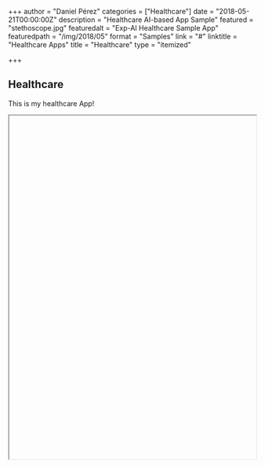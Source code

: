 +++
author = "Daniel Pérez"
categories = ["Healthcare"]
date = "2018-05-21T00:00:00Z"
description = "Healthcare AI-based App Sample"
featured = "stethoscope.jpg"
featuredalt = "Exp-AI Healthcare Sample App"
featuredpath = "/img/2018/05"
format = "Samples"
link = "#"
linktitle = "Healthcare Apps"
title = "Healthcare"
type = "itemized"

+++
## Healthcare

This is my healthcare App!

<iframe scr="https://healthcare-apps.herokuapp.com/" height="700" width="100%" name="heroku"></iframe>